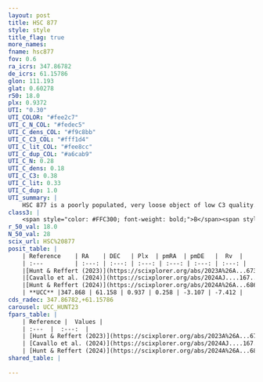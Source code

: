 ```yaml
---
layout: post
title: HSC 877
style: style
title_flag: true
more_names: 
fname: hsc877
fov: 0.6
ra_icrs: 347.86782
de_icrs: 61.15786
glon: 111.193
glat: 0.60278
r50: 18.0
plx: 0.9372
UTI: "0.30"
UTI_COLOR: "#fee2c7"
UTI_C_N_COL: "#fedec5"
UTI_C_dens_COL: "#f9c8bb"
UTI_C_C3_COL: "#fff1d4"
UTI_C_lit_COL: "#fee8cc"
UTI_C_dup_COL: "#a6cab9"
UTI_C_N: 0.28
UTI_C_dens: 0.18
UTI_C_C3: 0.38
UTI_C_lit: 0.33
UTI_C_dup: 1.0
UTI_summary: |
    HSC 877 is a poorly populated, very loose object of low C3 quality. It was recently reported in the literature.
class3: |
    <span style="color: #FFC300; font-weight: bold;">B</span><span style="color: red; font-weight: bold;">C</span>
r_50_val: 18.0
N_50_val: 28
scix_url: HSC%20877
posit_table: |
    | Reference    | RA    | DEC   | Plx  | pmRA  | pmDE   |  Rv  |
    | :---         | :---: | :---: | :---: | :---: | :---: | :---: |
    |[Hunt & Reffert (2023)](https://scixplorer.org/abs/2023A%26A...673A.114H) | 347.645 | 61.139 | 0.935 | 0.28 | -3.071 | -8.755 |
    |[Cavallo et al. (2024)](https://scixplorer.org/abs/2024AJ....167...12C) | 348.173 | 61.155 | 0.935 | -- | -- | -- |
    |[Hunt & Reffert (2024)](https://scixplorer.org/abs/2024A%26A...686A..42H) | 347.645 | 61.139 | 0.935 | 0.28 | -3.071 | -8.755 |
    | **UCC** |347.868 | 61.158 | 0.937 | 0.258 | -3.107 | -7.412 | 
cds_radec: 347.86782,+61.15786
carousel: UCC_HUNT23
fpars_table: |
    | Reference |  Values |
    | :---  |  :---:  |
    | [Hunt & Reffert (2023)](https://scixplorer.org/abs/2023A%26A...673A.114H) | `AV50=1.716, diffAV50=1.463, MOD50=10.064, logAge50=8.329` |
    | [Cavallo et al. (2024)](https://scixplorer.org/abs/2024AJ....167...12C) | `AV50=1.72, dMod50=10.34, logAge50=8.56, [Fe/H]50=0.41` |
    | [Hunt & Reffert (2024)](https://scixplorer.org/abs/2024A%26A...686A..42H) | `MassJ=78.5168` |
shared_table: |
    
---
```

